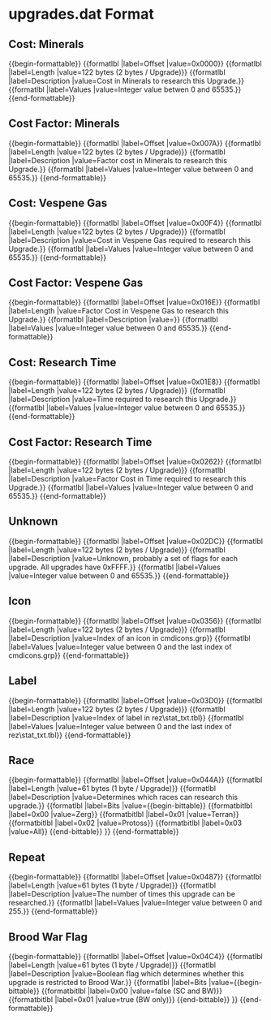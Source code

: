 # upgrades.dat Format

## Cost: Minerals
{{begin-formattable}}
  {{formatlbl |label=Offset |value=0x0000}}
  {{formatlbl |label=Length |value=122 bytes (2 bytes / Upgrade)}}
  {{formatlbl |label=Description |value=Cost in Minerals to research this Upgrade.}}
  {{formatlbl |label=Values |value=Integer value betwen 0 and 65535.}}
{{end-formattable}}

## Cost Factor: Minerals
{{begin-formattable}}
  {{formatlbl |label=Offset |value=0x007A}}
  {{formatlbl |label=Length |value=122 bytes (2 bytes / Upgrade)}}
  {{formatlbl |label=Description |value=Factor cost in Minerals to research this Upgrade.}}
  {{formatlbl |label=Values |value=Integer value between 0 and 65535.}}
{{end-formattable}}

## Cost: Vespene Gas
{{begin-formattable}}
  {{formatlbl |label=Offset |value=0x00F4}}
  {{formatlbl |label=Length |value=122 bytes (2 bytes / Upgrade)}}
  {{formatlbl |label=Description |value=Cost in Vespene Gas required to research this Upgrade.}}
  {{formatlbl |label=Values |value=Integer value between 0 and 65535.}}
{{end-formattable}}

## Cost Factor: Vespene Gas
{{begin-formattable}}
  {{formatlbl |label=Offset |value=0x016E}}
  {{formatlbl |label=Length |value=Factor Cost in Vespene Gas to research this Upgrade.}}
  {{formatlbl |label=Description |value=}}
  {{formatlbl |label=Values |value=Integer value between 0 and 65535.}}
{{end-formattable}}

## Cost: Research Time
{{begin-formattable}}
  {{formatlbl |label=Offset |value=0x01E8}}
  {{formatlbl |label=Length |value=122 bytes (2 bytes / Upgrade)}}
  {{formatlbl |label=Description |value=Time required to research this Upgrade.}}
  {{formatlbl |label=Values |value=Integer value between 0 and 65535.}}
{{end-formattable}}

## Cost Factor: Research Time
{{begin-formattable}}
  {{formatlbl |label=Offset |value=0x0262}}
  {{formatlbl |label=Length |value=122 bytes (2 bytes / Upgrade)}}
  {{formatlbl |label=Description |value=Factor Cost in Time required to research this Upgrade.}}
  {{formatlbl |label=Values |value=Integer value between 0 and 65535.}}
{{end-formattable}}

## Unknown
{{begin-formattable}}
  {{formatlbl |label=Offset |value=0x02DC}}
  {{formatlbl |label=Length |value=122 bytes (2 bytes / Upgrade)}}
  {{formatlbl |label=Description |value=Unknown, probably a set of flags for each upgrade. All upgrades have 0xFFFF.}}
  {{formatlbl |label=Values |value=Integer value between 0 and 65535.}}
{{end-formattable}}

## Icon
{{begin-formattable}}
  {{formatlbl |label=Offset |value=0x0356}}
  {{formatlbl |label=Length |value=122 bytes (2 bytes / Upgrade)}}
  {{formatlbl |label=Description |value=Index of an icon in cmdicons.grp}}
  {{formatlbl |label=Values |value=Integer value between 0 and the last index of cmdicons.grp}}
{{end-formattable}}

## Label
{{begin-formattable}}
  {{formatlbl |label=Offset |value=0x03D0}}
  {{formatlbl |label=Length |value=122 bytes (2 bytes / Upgrade)}}
  {{formatlbl |label=Description |value=Index of label in rez\stat_txt.tbl}}
  {{formatlbl |label=Values |value=Integer value between 0 and the last index of rez\stat_txt.tbl}}
{{end-formattable}}

## Race
{{begin-formattable}}
  {{formatlbl |label=Offset |value=0x044A}}
  {{formatlbl |label=Length |value=61 bytes (1 byte / Upgrade)}}
  {{formatlbl |label=Description |value=Determines which races can research this upgrade.}}
  {{formatlbl |label=Bits |value={{begin-bittable}}      {{formatbitlbl |label=0x00 |value=Zerg}}      {{formatbitlbl |label=0x01 |value=Terran}}      {{formatbitlbl |label=0x02 |value=Protoss}}      {{formatbitlbl |label=0x03 |value=All}}    {{end-bittable}}  }}
{{end-formattable}}

## Repeat
{{begin-formattable}}
  {{formatlbl |label=Offset |value=0x0487}}
  {{formatlbl |label=Length |value=61 bytes (1 byte / Upgrade)}}
  {{formatlbl |label=Description |value=The number of times this upgrade can be researched.}}
  {{formatlbl |label=Values |value=Integer value between 0 and 255.}}
{{end-formattable}}

## Brood War Flag
{{begin-formattable}}
  {{formatlbl |label=Offset |value=0x04C4}}
  {{formatlbl |label=Length |value=61 bytes (1 byte / Upgrade)}}
  {{formatlbl |label=Description |value=Boolean flag which determines whether this upgrade is restricted to Brood War.}}
  {{formatlbl |label=Bits |value={{begin-bittable}}      {{formatbitlbl |label=0x00 |value=false (SC and BW)}}      {{formatbitlbl |label=0x01 |value=true (BW only)}}    {{end-bittable}}  }}
{{end-formattable}}

